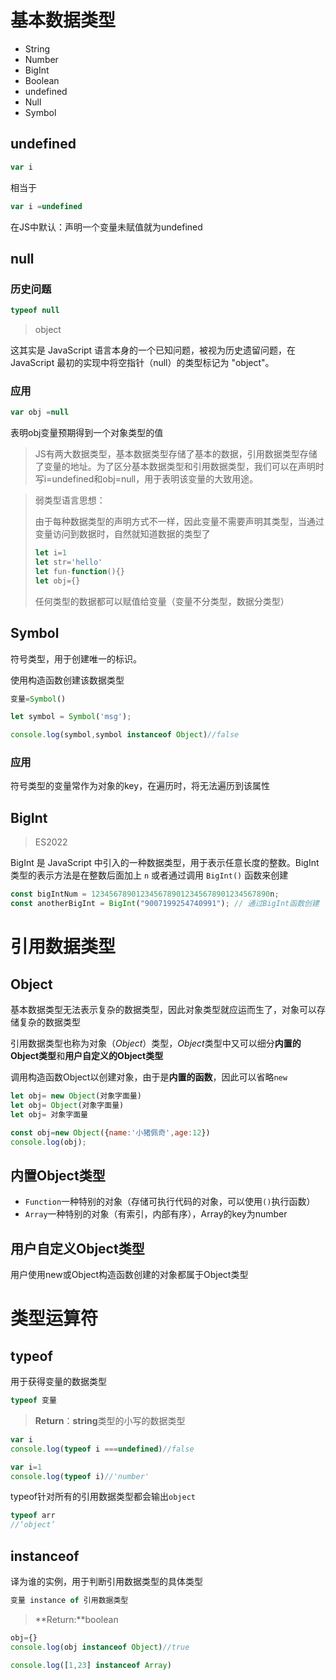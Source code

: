 # 基本数据类型

- String
- Number
- BigInt
- Boolean
- undefined
- Null
- Symbol



## undefined

```js
var i
```

相当于

```js
var i =undefined
```

在JS中默认：声明一个变量未赋值就为undefined

## null

### 历史问题

```js
typeof null
```

> object



这其实是 JavaScript 语言本身的一个已知问题，被视为历史遗留问题，在 JavaScript 最初的实现中将空指针（null）的类型标记为 "object"。

### 应用

```js
var obj =null
```

表明obj变量预期得到一个对象类型的值

> JS有两大数据类型，基本数据类型存储了基本的数据，引用数据类型存储了变量的地址。为了区分基本数据类型和引用数据类型，我们可以在声明时写i=undefined和obj=null，用于表明该变量的大致用途。
>



> 弱类型语言思想：
>
> 由于每种数据类型的声明方式不一样，因此变量不需要声明其类型，当通过变量访问到数据时，自然就知道数据的类型了
>
> ```js
> let i=1
> let str='hello'
> let fun-function(){}
> let obj={}
> ```
>
> 任何类型的数据都可以赋值给变量（变量不分类型，数据分类型）

## Symbol

符号类型，用于创建唯一的标识。

使用构造函数创建该数据类型

```js
变量=Symbol()
```

```js
let symbol = Symbol('msg');

console.log(symbol,symbol instanceof Object)//false
```

### 应用

符号类型的变量常作为对象的key，在遍历时，将无法遍历到该属性

## BigInt

> ES2022

BigInt 是 JavaScript 中引入的一种数据类型，用于表示任意长度的整数。BigInt 类型的表示方法是在整数后面加上 `n` 或者通过调用 `BigInt()` 函数来创建

```js
const bigIntNum = 1234567890123456789012345678901234567890n;
const anotherBigInt = BigInt("9007199254740991"); // 通过BigInt函数创建
```



# 引用数据类型

## Object

基本数据类型无法表示复杂的数据类型，因此对象类型就应运而生了，对象可以存储复杂的数据类型

引用数据类型也称为对象（*Object*）类型，*Object*类型中又可以细分**内置的Object类型**和**用户自定义的Object类型**

调用构造函数Object以创建对象，由于是**内置的函数**，因此可以省略`new`

```js
let obj= new Object(对象字面量)
let obj= Object(对象字面量)
let obj= 对象字面量
```

```js
const obj=new Object({name:'小猪佩奇',age:12})
console.log(obj);
```



## 内置Object类型

- `Function`一种特别的对象（存储可执行代码的对象，可以使用`()`执行函数）
- `Array`一种特别的对象（有索引，内部有序），Array的key为number

## 用户自定义Object类型

用户使用new或Object构造函数创建的对象都属于Object类型



# 类型运算符



## typeof

用于获得变量的数据类型

```js
typeof 变量
```

> **Return**：**string**类型的小写的数据类型

```js
var i
console.log(typeof i ===undefined)//false
```

```js
var i=1
console.log(typeof i)//'number'
```

typeof针对所有的引用数据类型都会输出`object`

```js
typeof arr
//‘object’
```



## instanceof

译为谁的实例，用于判断引用数据类型的具体类型

```js
变量 instance of 引用数据类型
```



> **Return:**boolean

```js
obj={}
console.log(obj instanceof Object)//true
```

```js
console.log([1,23] instanceof Array)
```

